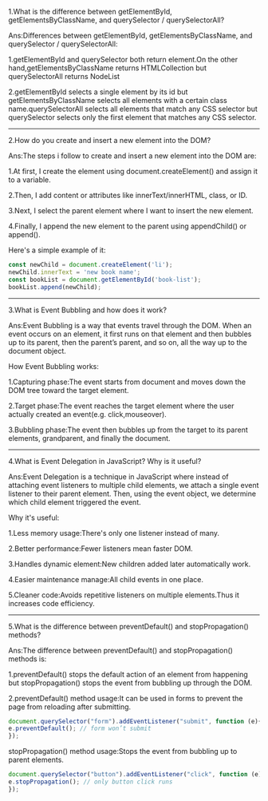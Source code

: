 1.What is the difference between getElementById, getElementsByClassName, and querySelector / querySelectorAll?

Ans:Differences between getElementById, getElementsByClassName, and querySelector / querySelectorAll:
        
1.getElementById and querySelector both return element.On the other hand,getElementsByClassName returns HTMLCollection but
querySelectorAll returns NodeList 

2.getElementById selects a single element by its id but getElementsByClassName selects all elements with a certain class name.querySelectorAll selects all elements that match any CSS selector but querySelector selects only the first element that matches any CSS selector.

---------------------------------------------------------------------------

2.How do you create and insert a new element into the DOM?

Ans:The steps i follow to create and insert a new element into the DOM are:

1.At first, I create the element using document.createElement() and assign it to a variable.

2.Then, I add content or attributes like innerText/innerHTML, class, or ID.

3.Next, I select the parent element where I want to insert the new element.

4.Finally, I append the new element  to the parent using appendChild() or append().

Here's a simple example of it:

```js
const newChild = document.createElement('li');
newChild.innerText = 'new book name';
const bookList = document.getElementById('book-list');
bookList.append(newChild);
```

---------------------------------------------------------------------------

3.What is Event Bubbling and how does it work?

Ans:Event Bubbling is a way that events travel through the DOM. When an event occurs on an element, it first runs on that element and then bubbles up to its parent, then the parent’s parent, and so on, all the way up to the document object.

 How Event Bubbling works:

1.Capturing phase:The event starts from document and moves down the DOM tree toward the target element.

2.Target phase:The event reaches the target element where the user actually created an event(e.g. click,mouseover).

3.Bubbling phase:The event then bubbles up from the target to its parent elements, grandparent, and finally the document.

---------------------------------------------------------------------------

4.What is Event Delegation in JavaScript? Why is it useful?

Ans:Event Delegation is a technique in JavaScript where instead of attaching event listeners to multiple child elements, we attach a single event listener to their parent element. Then, using the event object, we determine which child element triggered the event.

Why it's useful:

1.Less memory usage:There's only one listener instead of many.

2.Better performance:Fewer listeners mean faster DOM.

3.Handles dynamic element:New children added later automatically work.

4.Easier maintenance manage:All child events in one place.

5.Cleaner code:Avoids repetitive listeners on multiple elements.Thus it increases code efficiency.

--------------------------------------------------------------------------

5.What is the difference between preventDefault() and stopPropagation() methods?

Ans:The difference between preventDefault() and stopPropagation() methods
is:

1.preventDefault() stops the default action of an element from happening but stopPropagation() stops the event from bubbling up through the DOM.

2.preventDefault() method usage:It can be used in forms to prevent the page from reloading after submitting.

```js
document.querySelector("form").addEventListener("submit", function (e){
e.preventDefault(); // form won’t submit
});
```

stopPropagation() method usage:Stops the event from bubbling up to parent elements.

```js
document.querySelector("button").addEventListener("click", function (e) {
e.stopPropagation(); // only button click runs
});
```
